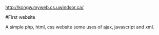 http://kongw.myweb.cs.uwindsor.ca/


#First website

A simple php, html, css website some uses of ajax, javascript and xml. 

